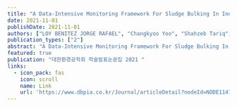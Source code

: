 ```yaml
---
title: "A Data-Intensive Monitoring Framework For Sludge Bulking In Industrial Wastewater Treatment Plants Via Dynamic Graph Embedding And Causal Analysis"
date: 2021-11-01
publishDate: 2021-11-01
authors: ["LOY BENITEZ JORGE RAFAEL", "Changkyoo Yoo", "Shahzeb Tariq", "Usman Safder", "Sungku Heo"]
publication_types: ["2"]
abstract: "A Data-Intensive Monitoring Framework For Sludge Bulking In Industrial Wastewater Treatment  Plants Via Dynamic Graph Embedding And Causal Analysis - 대한환경공학회 학술발표논문집  - 대한환경공학회 : 논문 - DBpia 메뉴 건너뛰기 DBpia 전체 search 검색하기 상세검색 idea  리포트/논문 작성을 위한 주제가 필요하신가요? 최근 검색 키워드가 없습니다. 최근 검색어 전체 삭제 알고리즘 이론 삭제 알고리즘화(algoritmification):미디어의 핵심 논리로서 알고리즘 본문 포함 .. 내서재 .. 알림 전체보기 주제분류 BEST 매거진 저널 DBpia AI idea 논문 작성의 아이디어!  Citeasy 참고문헌관리 이젠 쉽게! 내서재 1 개인구독 지원사업 소속 기관/학교 인증 인증하면 논문 , 학술자료등을 무료로 열람할수 있어요. 한국대학교, 누리자동차, 시립도서관 등 나의 기관을  확인해보세요 (국내 대학 90% 이상 구독중 ) 로그인 회원가입 고객센터 ENG 주제분류 인문학  인문학 일반 역사학 철학 종교학 어문학 기타 인문학 사회과학 사회과학 일반 경영학 관광학 …"
featured: true
publication: "대한환경공학회 학술발표논문집 2021 "
links:
  - icon_pack: fas
    icon: scroll
    name: Link
    url: 'https://www.dbpia.co.kr/Journal/articleDetail?nodeId=NODE11478789'
---
```

